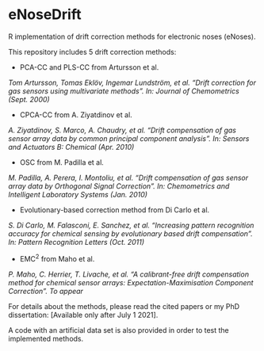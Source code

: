 # eNoseDrift
R implementation of drift correction methods for electronic noses (eNoses).

This repository includes 5 drift correction methods:

- PCA-CC and PLS-CC from Artursson et al. 

*Tom Artursson, Tomas Eklöv, Ingemar Lundström, et al. “Drift correction for gas sensors using multivariate methods”. In: Journal of Chemometrics (Sept. 2000)*

- CPCA-CC from A. Ziyatdinov et al.

*A. Ziyatdinov, S. Marco, A. Chaudry, et al. “Drift compensation of gas sensor array data by common principal component analysis”. In: Sensors and Actuators B: Chemical (Apr. 2010)*

- OSC from M. Padilla et al.

*M. Padilla, A. Perera, I. Montoliu, et al. “Drift compensation of gas sensor array data by Orthogonal Signal Correction”. In: Chemometrics and Intelligent Laboratory Systems (Jan. 2010)*

- Evolutionary-based correction method from Di Carlo et al.

*S. Di Carlo, M. Falasconi, E. Sanchez, et al. “Increasing pattern recognition accuracy for chemical sensing by evolutionary based drift compensation”. In: Pattern Recognition Letters (Oct. 2011)*

- EMC<sup>2</sup> from Maho et al.

*P. Maho, C. Herrier, T. Livache, et al. “A calibrant-free drift compensation method for chemical sensor arrays: Expectation-Maximisation Component Correction”. To appear*

For details about the methods, please read the cited papers or my PhD dissertation: [Available only after July 1 2021].

A code with an artificial data set is also provided in order to test the implemented methods.
